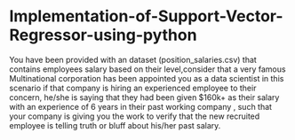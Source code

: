 # Implementation-of-Support-Vector-Regressor-using-python
You have been provided with an dataset (position_salaries.csv) that contains employees salary based on their level,consider that  a very famous Multinational corporation has been appointed you as a data scientist in this scenario if that company is  hiring an experienced employee to their concern, he/she is saying that they had been given $160k+ as their salary with  an experience of 6 years in their past working company , such that your company is giving you the work to verify that the new recruited employee is telling truth or bluff about his/her past salary.
